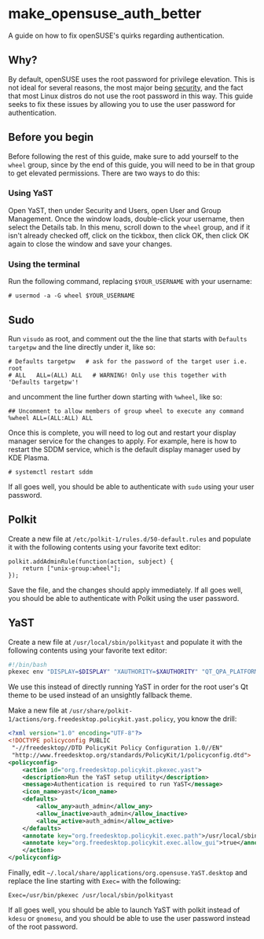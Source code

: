 # make_opensuse_auth_better
A guide on how to fix openSUSE's quirks regarding authentication.

## Why?
By default, openSUSE uses the root password for privilege elevation. This is not ideal for several reasons, the most major being [security](https://apple.stackexchange.com/questions/192365/is-it-ok-to-use-the-root-user-as-a-normal-user/192422#192422), and the fact that most Linux distros do not use the root password in this way.
This guide seeks to fix these issues by allowing you to use the user password for authentication.

## Before you begin

Before following the rest of this guide, make sure to add yourself to the `wheel` group, since by the end of this guide, you will need to be in that group to get elevated permissions.
There are two ways to do this:

### Using YaST
Open YaST, then under Security and Users, open User and Group Management. Once the window loads, double-click your username, then select the Details tab.
In this menu, scroll down to the `wheel` group, and if it isn't already checked off, click on the tickbox, then click OK, then click OK again to close the window and save your changes.

### Using the terminal
Run the following command, replacing `$YOUR_USERNAME` with your username:
```
# usermod -a -G wheel $YOUR_USERNAME
```

## Sudo
Run `visudo` as root, and comment out the the line that starts with `Defaults targetpw` and the line directly under it, like so:
```
# Defaults targetpw   # ask for the password of the target user i.e. root
# ALL   ALL=(ALL) ALL   # WARNING! Only use this together with 'Defaults targetpw'!
```
and uncomment the line further down starting with `%wheel`, like so:
```
## Uncomment to allow members of group wheel to execute any command
%wheel ALL=(ALL:ALL) ALL
```
Once this is complete, you will need to log out and restart your display manager service for the changes to apply. For example, here is how to restart the SDDM service, which is the default display manager used by KDE Plasma.
```
# systemctl restart sddm
```
If all goes well, you should be able to authenticate with `sudo` using your user password.

## Polkit
Create a new file at `/etc/polkit-1/rules.d/50-default.rules` and populate it with the following contents using your favorite text editor:
```
polkit.addAdminRule(function(action, subject) {
    return ["unix-group:wheel"];
});
```
Save the file, and the changes should apply immediately. If all goes well, you should be able to authenticate with Polkit using the user password.
## YaST
Create a new file at `/usr/local/sbin/polkityast` and populate it with the following contents using your favorite text editor:
```bash
#!/bin/bash
pkexec env "DISPLAY=$DISPLAY" "XAUTHORITY=$XAUTHORITY" "QT_QPA_PLATFORMTHEME=kde" /sbin/yast2
```
We use this instead of directly running YaST in order for the root user's Qt theme to be used instead of an unsightly fallback theme.

Make a new file at `/usr/share/polkit-1/actions/org.freedesktop.policykit.yast.policy`, you know the drill:
```xml
<?xml version="1.0" encoding="UTF-8"?>
<!DOCTYPE policyconfig PUBLIC
 "-//freedesktop//DTD PolicyKit Policy Configuration 1.0//EN"
 "http://www.freedesktop.org/standards/PolicyKit/1/policyconfig.dtd">
<policyconfig>
    <action id="org.freedesktop.policykit.pkexec.yast">
    <description>Run the YaST setup utility</description>
    <message>Authentication is required to run YaST</message>
    <icon_name>yast</icon_name>
    <defaults>
        <allow_any>auth_admin</allow_any>
        <allow_inactive>auth_admin</allow_inactive>
        <allow_active>auth_admin</allow_active>
    </defaults>
    <annotate key="org.freedesktop.policykit.exec.path">/usr/local/sbin/polkityast</annotate>
    <annotate key="org.freedesktop.policykit.exec.allow_gui">true</annotate>
    </action>
</policyconfig>
```
Finally, edit `~/.local/share/applications/org.opensuse.YaST.desktop` and replace the line starting with `Exec=` with the following:
```
Exec=/usr/bin/pkexec /usr/local/sbin/polkityast
```
If all goes well, you should be able to launch YaST with polkit instead of `kdesu` or `gnomesu`, and you should be able to use the user password instead of the root password.
